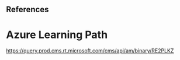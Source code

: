 ## References


# Azure Learning Path
https://query.prod.cms.rt.microsoft.com/cms/api/am/binary/RE2PLKZ
